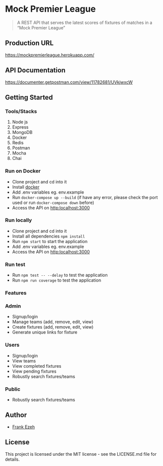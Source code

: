 # Mock Premier League
> A REST API that serves the latest scores of fixtures of matches in a “Mock Premier League”

## Production URL

https://mockpremierleague.herokuapp.com/

## API Documentation

https://documenter.getpostman.com/view/11782681/UVkjwxcW

## Getting Started

### Tools/Stacks

1. Node js
2. Express
3. MongoDB
4. Docker
5. Redis
6. Postman
7. Mocha
8. Chai

### Run on Docker

- Clone project and cd into it
- Install [docker](http://docker.io)
- Add .env variables eg. env.example
- Run `docker-compose up --build` (if have any error, please check the port used or run `docker-compose down` before)
- Access the API on [http:localhost:3000](http:localhost:3000)

### Run locally

- Clone project and cd into it
- Install all dependencies `npm install`
- Run `npm start` to start the application
- Add .env variables eg. env.example
- Access the API on [http:localhost:3000](http:localhost:3000)

### Run test

- Run `npm test -- --delay` to test the application
- Run `npm run coverage` to test the application

### Features

 ### Admin
 * Signup/login
 * Manage teams (add, remove, edit, view)
 * Create fixtures (add, remove, edit, view)
 * Generate unique links for fixture

 ### Users
 * Signup/login
 * View teams
 * View completed fixtures
 * View pending fixtures
 * Robustly search fixtures/teams

 ### Public
 * Robustly search fixtures/teams



## Author
*  [Frank Ezeh](https://www.linkedin.com/in/frank-ezeh-7a79a0182)

## License
This project is licensed under the MIT license - see the LICENSE.md file for details.
```
